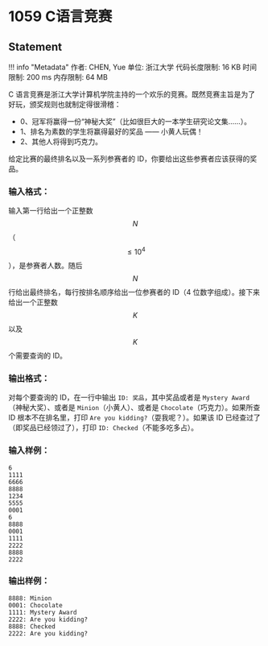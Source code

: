 
# 1059 C语言竞赛

## Statement

!!! info "Metadata"
    作者: CHEN, Yue
    单位: 浙江大学
    代码长度限制: 16 KB
    时间限制: 200 ms
    内存限制: 64 MB

C 语言竞赛是浙江大学计算机学院主持的一个欢乐的竞赛。既然竞赛主旨是为了好玩，颁奖规则也就制定得很滑稽：

- 0、冠军将赢得一份“神秘大奖”（比如很巨大的一本学生研究论文集……）。
- 1、排名为素数的学生将赢得最好的奖品 —— 小黄人玩偶！
- 2、其他人将得到巧克力。

给定比赛的最终排名以及一系列参赛者的 ID，你要给出这些参赛者应该获得的奖品。

### 输入格式：

输入第一行给出一个正整数 $$N$$（$$\le 10^4$$），是参赛者人数。随后 $$N$$ 行给出最终排名，每行按排名顺序给出一位参赛者的 ID（4 位数字组成）。接下来给出一个正整数 $$K$$ 以及 $$K$$ 个需要查询的 ID。

### 输出格式：

对每个要查询的 ID，在一行中输出 `ID: 奖品`，其中奖品或者是 `Mystery Award`（神秘大奖）、或者是 `Minion`（小黄人）、或者是 `Chocolate`（巧克力）。如果所查 ID 根本不在排名里，打印 `Are you kidding?`（耍我呢？）。如果该 ID 已经查过了（即奖品已经领过了），打印 `ID: Checked`（不能多吃多占）。

### 输入样例：
```plaintext
6
1111
6666
8888
1234
5555
0001
6
8888
0001
1111
2222
8888
2222
```

### 输出样例：
```plaintext
8888: Minion
0001: Chocolate
1111: Mystery Award
2222: Are you kidding?
8888: Checked
2222: Are you kidding?
```


